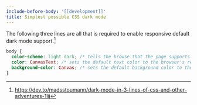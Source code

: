 ```yaml
---
include-before-body: '[[development]]'
title: Simplest possible CSS dark mode
---
```


The following three lines are all that is required to enable responsive default dark mode support.[^1]

[^1]: <https://dev.to/madsstoumann/dark-mode-in-3-lines-of-css-and-other-adventures-1ljj>

```css
body {
  color-scheme: light dark; /* tells the browse that the page supports both light and dark modes */
  color: CanvasText; /* sets the default text color to the browser's responsive default */
  background-color: Canvas; /* sets the default background color to the browser's responsive default */
}
```
